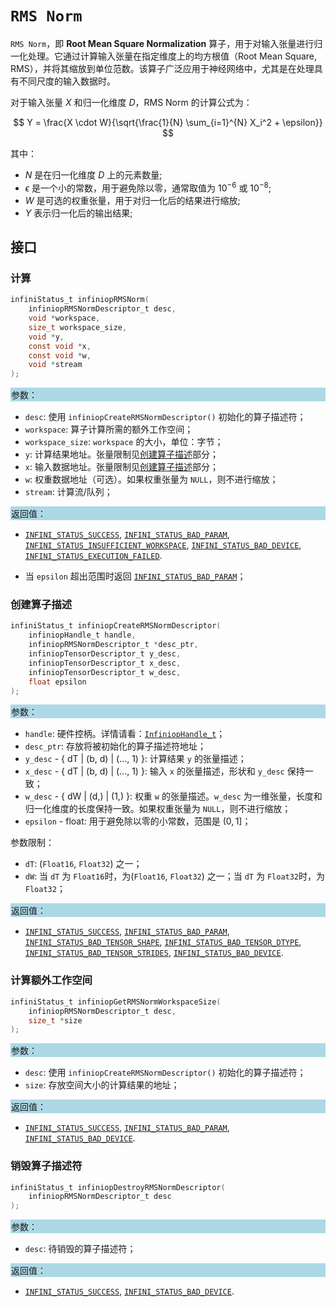 # `RMS Norm`

`RMS Norm`，即 **Root Mean Square Normalization** 算子，用于对输入张量进行归一化处理。它通过计算输入张量在指定维度上的均方根值（Root Mean Square, RMS），并将其缩放到单位范数。该算子广泛应用于神经网络中，尤其是在处理具有不同尺度的输入数据时。

对于输入张量 $X$ 和归一化维度 $D$，RMS Norm 的计算公式为：

$$
Y = \frac{X \cdot W}{\sqrt{\frac{1}{N} \sum_{i=1}^{N} X_i^2 + \epsilon}}
$$

其中：

- $N$ 是在归一化维度 $D$ 上的元素数量;
- $\epsilon$ 是一个小的常数，用于避免除以零，通常取值为 $10^{-6}$ 或 $10^{-8}$;
- $W$ 是可选的权重张量，用于对归一化后的结果进行缩放;
- $Y$ 表示归一化后的输出结果;

## 接口

### 计算

```c
infiniStatus_t infiniopRMSNorm(
    infiniopRMSNormDescriptor_t desc,
    void *workspace,
    size_t workspace_size,
    void *y,
    const void *x,
    const void *w,
    void *stream
);
```

<div style="background-color: lightblue; padding: 1px;"> 参数： </div>

- `desc`:
  使用 `infiniopCreateRMSNormDescriptor()` 初始化的算子描述符；
- `workspace`:
  算子计算所需的额外工作空间；
- `workspace_size`:
  `workspace` 的大小，单位：字节；
- `y`:
  计算结果地址。张量限制见[创建算子描述](#创建算子描述)部分；
- `x`:
  输入数据地址。张量限制见[创建算子描述](#创建算子描述)部分；
- `w`:
  权重数据地址（可选）。如果权重张量为 `NULL`，则不进行缩放；
- `stream`:
  计算流/队列；

<div style="background-color: lightblue; padding: 1px;"> 返回值：</div>

- [`INFINI_STATUS_SUCCESS`], [`INFINI_STATUS_BAD_PARAM`], [`INFINI_STATUS_INSUFFICIENT_WORKSPACE`], [`INFINI_STATUS_BAD_DEVICE`], [`INFINI_STATUS_EXECUTION_FAILED`].

- 当 `epsilon` 超出范围时返回 [`INFINI_STATUS_BAD_PARAM`]；

### 创建算子描述

```c
infiniStatus_t infiniopCreateRMSNormDescriptor(
    infiniopHandle_t handle,
    infiniopRMSNormDescriptor_t *desc_ptr,
    infiniopTensorDescriptor_t y_desc,
    infiniopTensorDescriptor_t x_desc,
    infiniopTensorDescriptor_t w_desc,
    float epsilon
);
```

<div style="background-color: lightblue; padding: 1px;"> 参数：</div>

- `handle`:
  硬件控柄。详情请看：[`InfiniopHandle_t`]；
- `desc_ptr`:
  存放将被初始化的算子描述符地址；
- `y_desc` - { dT | (b, d) | (..., 1) }:
  计算结果 `y` 的张量描述；
- `x_desc` - { dT | (b, d) | (..., 1) }:
  输入 `x` 的张量描述，形状和 `y_desc` 保持一致；
- `w_desc` - { dW | (d,) | (1,) }:
  权重 `w` 的张量描述。`w_desc` 为一维张量，长度和归一化维度的长度保持一致。如果权重张量为 `NULL`，则不进行缩放；
- `epsilon` - float:
  用于避免除以零的小常数，范围是 $(0, 1]$；

参数限制：

- `dT`: (`Float16`, `Float32`) 之一；
- `dW`: 当 `dT` 为 `Float16`时，为(`Float16`, `Float32`) 之一；当 `dT` 为 `Float32`时，为 `Float32`；

<div style="background-color: lightblue; padding: 1px;"> 返回值：</div>

- [`INFINI_STATUS_SUCCESS`], [`INFINI_STATUS_BAD_PARAM`], [`INFINI_STATUS_BAD_TENSOR_SHAPE`], [`INFINI_STATUS_BAD_TENSOR_DTYPE`], [`INFINI_STATUS_BAD_TENSOR_STRIDES`], [`INFINI_STATUS_BAD_DEVICE`].

### 计算额外工作空间

```c
infiniStatus_t infiniopGetRMSNormWorkspaceSize(
    infiniopRMSNormDescriptor_t desc,
    size_t *size
);
```

<div style="background-color: lightblue; padding: 1px;"> 参数：</div>

- `desc`:
  使用 `infiniopCreateRMSNormDescriptor()` 初始化的算子描述符；
- `size`:
  存放空间大小的计算结果的地址；

<div style="background-color: lightblue; padding: 1px;"> 返回值：</div>

- [`INFINI_STATUS_SUCCESS`], [`INFINI_STATUS_BAD_PARAM`], [`INFINI_STATUS_BAD_DEVICE`].

### 销毁算子描述符

```c
infiniStatus_t infiniopDestroyRMSNormDescriptor(
    infiniopRMSNormDescriptor_t desc
);
```

<div style="background-color: lightblue; padding: 1px;"> 参数： </div>

- `desc`:
  待销毁的算子描述符；

<div style="background-color: lightblue; padding: 1px;"> 返回值： </div>

- [`INFINI_STATUS_SUCCESS`], [`INFINI_STATUS_BAD_DEVICE`].

[`InfiniopHandle_t`]: /

[`INFINI_STATUS_SUCCESS`]: /
[`INFINI_STATUS_BAD_PARAM`]: /
[`INFINI_STATUS_INSUFFICIENT_WORKSPACE`]: /
[`INFINI_STATUS_BAD_DEVICE`]: /
[`INFINI_STATUS_EXECUTION_FAILED`]: /
[`INFINI_STATUS_BAD_TENSOR_SHAPE`]: /
[`INFINI_STATUS_BAD_TENSOR_DTYPE`]: /
[`INFINI_STATUS_BAD_TENSOR_STRIDES`]: /
